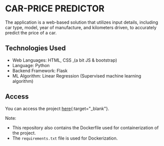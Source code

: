 # CAR-PRICE PREDICTOR
The application is a web-based solution that utilizes input details, including car type, model, year of manufacture, and kilometers driven, to accurately predict the price of a car.
## Technologies Used

- Web Languages: HTML, CSS ,(a bit JS & bootstrap)
- Language: Python
- Backend Framework: Flask
- ML Algorithm: Linear Regression (Supervised machine learning algorithm)

## Access

You can access the project [here](http://ec2-16-170-216-13.eu-north-1.compute.amazonaws.com:5002/){:target="_blank"}.

Note:
- This repository also contains the Dockerfile used for containerization of the project.
- The `requirements.txt` file is used for Dockerization.


